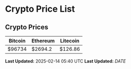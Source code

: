 # Crypto Price List

## Crypto Prices
| Bitcoin | Ethereum | Litecoin |
| ------- | -------- | -------- |
| $96734 | $2694.2 | $126.86 |
**Last Updated:** 2025-02-14 05:40 UTC
**Last Updated:** $DATE$
